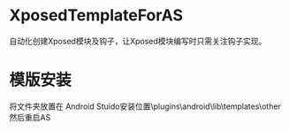 # XposedTemplateForAS
自动化创建Xposed模块及钩子，让Xposed模块编写时只需关注钩子实现。

# 模版安装
将文件夹放置在
Android Stuido安装位置\plugins\android\lib\templates\other
然后重启AS
